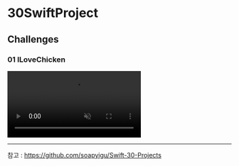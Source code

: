 # 30SwiftProject

## Challenges

### 01 ILoveChicken

<video auto-play="true" loop="loop" muted="muted" plays-inline="true">
  <source src="image\01.mov" type="video/mp4">
</video>











---

참고 : https://github.com/soapyigu/Swift-30-Projects